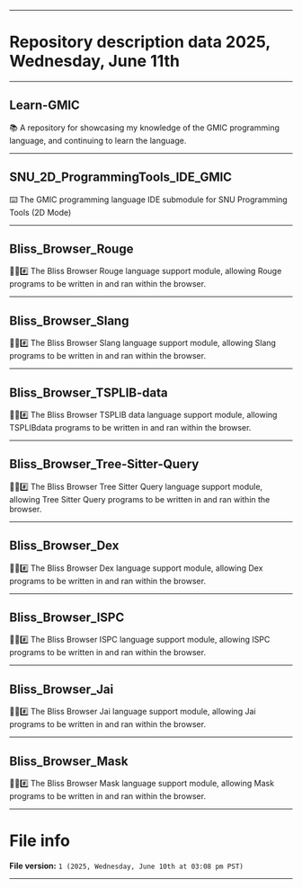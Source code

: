 
***

# Repository description data 2025, Wednesday, June 11th

---

## Learn-GMIC

📚️ A repository for showcasing my knowledge of the GMIC programming language, and continuing to learn the language. 

---

## SNU_2D_ProgrammingTools_IDE_GMIC

⌨️ The GMIC programming language IDE submodule for SNU Programming Tools (2D Mode)

---

## Bliss_Browser_Rouge

🌳️🌐️#️⃣️ The Bliss Browser Rouge language support module, allowing Rouge programs to be written in and ran within the browser.

---

## Bliss_Browser_Slang

🌳️🌐️#️⃣️ The Bliss Browser Slang language support module, allowing Slang programs to be written in and ran within the browser.

---

## Bliss_Browser_TSPLIB-data

🌳️🌐️#️⃣️ The Bliss Browser TSPLIB data language support module, allowing TSPLIBdata programs to be written in and ran within the browser.

---

## Bliss_Browser_Tree-Sitter-Query

🌳️🌐️#️⃣️ The Bliss Browser Tree Sitter Query language support module, allowing Tree Sitter Query programs to be written in and ran within the browser.

---

## Bliss_Browser_Dex

🌳️🌐️#️⃣️ The Bliss Browser Dex language support module, allowing Dex programs to be written in and ran within the browser.

---

## Bliss_Browser_ISPC

🌳️🌐️#️⃣️ The Bliss Browser ISPC language support module, allowing ISPC programs to be written in and ran within the browser.

---

## Bliss_Browser_Jai

🌳️🌐️#️⃣️ The Bliss Browser Jai language support module, allowing Jai programs to be written in and ran within the browser.

---

## Bliss_Browser_Mask

🌳️🌐️#️⃣️ The Bliss Browser Mask language support module, allowing Mask programs to be written in and ran within the browser.

***

# File info

**File version:** `1 (2025, Wednesday, June 10th at 03:08 pm PST)`

***

